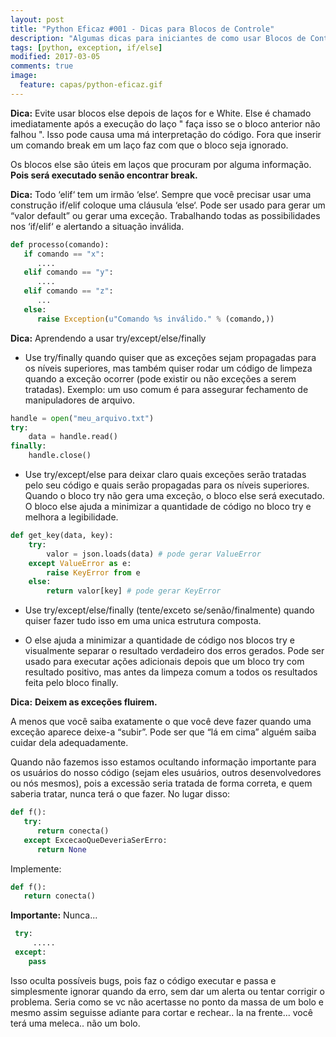 ```yaml
---
layout: post
title: "Python Eficaz #001 - Dicas para Blocos de Controle"
description: "Algumas dicas para iniciantes de como usar Blocos de Controle em python."
tags: [python, exception, if/else]
modified: 2017-03-05
comments: true
image:
  feature: capas/python-eficaz.gif
---
```


**Dica:** Evite usar blocos else depois de laços for e White.
Else é chamado imediatamente após a execução do laço " faça isso se o bloco anterior não falhou ". Isso pode causa uma má interpretação do código. Fora que inserir um comando break em um laço faz com que o bloco seja ignorado.

Os blocos else são úteis em laços que procuram por alguma informação. **Pois será executado senão encontrar break.**

**Dica:** Todo ‘elif‘ tem um irmão ‘else‘.
Sempre que você precisar usar uma construção if/elif coloque uma cláusula ‘else‘. Pode ser usado para gerar um “valor default” ou gerar uma exceção. Trabalhando todas as possibilidades nos ‘if/elif‘ e alertando a situação inválida.
```python
def processo(comando):
   if comando == "x":
      ....
   elif comando == "y":
      ....
   elif comando == "z":
      ...
   else:
      raise Exception(u"Comando %s inválido." % (comando,))
```

**Dica:** Aprendendo a usar try/except/else/finally

* Use try/finally quando quiser que as exceções sejam propagadas para os níveis superiores, mas também quiser rodar um código de limpeza quando a exceção ocorrer (pode existir ou não exceções a serem tratadas). Exemplo: um uso comum é para assegurar fechamento de manipuladores de arquivo.
```python 
handle = open("meu_arquivo.txt")
try: 
    data = handle.read()
finally:
    handle.close()
```

* Use try/except/else para deixar claro quais exceções serão tratadas pelo seu código e quais serão propagadas para os níveis superiores. Quando o bloco try não gera uma exceção, o bloco else será executado. O bloco else ajuda a minimizar a quantidade de código no bloco try e melhora a legibilidade.
```python
def get_key(data, key):
    try:
        valor = json.loads(data) # pode gerar ValueError
    except ValueError as e:
        raise KeyError from e
    else:
        return valor[key] # pode gerar KeyError
```

* Use try/except/else/finally (tente/exceto se/senão/finalmente) quando quiser fazer tudo isso em uma unica estrutura composta.

* O else ajuda a minimizar a quantidade de código nos blocos try e visualmente separar o resultado verdadeiro dos erros gerados. Pode ser usado para executar ações adicionais depois que um bloco try com resultado positivo, mas antes da limpeza comum a todos os resultados feita pelo bloco finally.

**Dica:** __Deixem as exceções fluirem.__

A menos que você saiba exatamente o que você deve fazer quando uma exceção aparece deixe-a “subir”. Pode ser que “lá em cima” alguém saiba cuidar dela adequadamente.

Quando não fazemos isso estamos ocultando informação importante para os usuários do nosso código (sejam eles usuários, outros desenvolvedores ou nós mesmos), pois a excessão seria tratada de forma correta, e quem saberia tratar, nunca terá o que fazer. No lugar disso:
```python
def f():
   try:
      return conecta()
   except ExcecaoQueDeveriaSerErro:
      return None
```
Implemente:
```python
def f():
   return conecta()
```

**Importante:** Nunca...
```python
 try:
     .....
 except:
    pass
```
Isso oculta possíveis bugs, pois faz o código executar e passa e simplesmente ignorar quando da erro, sem dar um alerta ou tentar corrigir o problema. Seria como se vc não acertasse no ponto da massa de um bolo e mesmo assim seguisse adiante para cortar e rechear.. la na frente... você terá uma meleca.. não um bolo.

